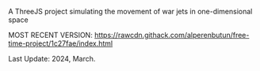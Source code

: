 A ThreeJS project simulating the movement of war jets in one-dimensional space

MOST RECENT VERSION: https://rawcdn.githack.com/alperenbutun/free-time-project/1c27fae/index.html

Last Update: 2024, March.
